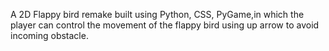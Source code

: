 A 2D Flappy bird remake built using Python, CSS, PyGame,in which the player can control the movement of the flappy bird using up arrow to avoid incoming obstacle.
